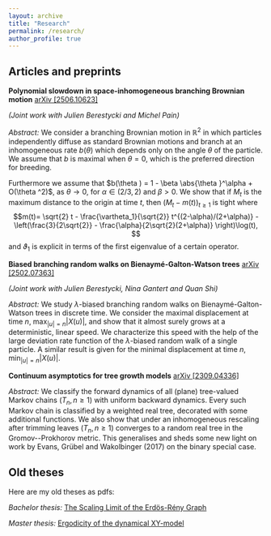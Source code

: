```yaml
---
layout: archive
title: "Research"
permalink: /research/
author_profile: true
---
```


## Articles and preprints

**Polynomial slowdown in space-inhomogeneous branching Brownian motion** <a href="https://arxiv.org/abs/2506.10623">arXiv [2506.10623]</a>

*(Joint work with Julien Berestycki and Michel Pain)*

*Abstract:* We consider a branching Brownian motion in $\mathbb{R}^2$ in which particles independently diffuse as standard Brownian motions and branch at an inhomogeneous rate $b(\theta)$ which depends only on the angle $\theta$ of the particle. We assume that $b$ is maximal when $\theta=0$, which is the preferred direction for breeding. 

Furthermore we assume that $b(\theta ) = 1 - \beta \abs{\theta }^\alpha + O(\theta ^2)$, as $\theta \to 0$, for $\alpha \in (2/3,2)$ and $\beta>0$. We show that if $M_t$ is the maximum distance to the origin at time $t$, then $(M_t-m(t))_{t\geq 1}$ is tight where
$$m(t)= \sqrt{2} t - \frac{\vartheta_1}{\sqrt{2}} t^{(2-\alpha)/(2+\alpha)} - \left(\frac{3}{2\sqrt{2}} - \frac{\alpha}{2\sqrt{2}(2+\alpha)} \right)\log(t), $$
and $\vartheta_1$ is explicit in terms of the first eigenvalue of a certain operator.


**Biased branching random walks on Bienaymé-Galton-Watson trees** <a href="https://arxiv.org/abs/2502.07363">arXiv [2502.07363]</a>

*(Joint work with Julien Berestycki, Nina Gantert and Quan Shi)* 

*Abstract:* We study $\lambda$-biased branching random walks on Bienaymé-Galton-Watson trees in discrete time. We consider the maximal displacement at time $n$, $\max_{\vert u \vert =n} \vert X(u)\vert$, and show that it almost surely grows at a deterministic, linear speed. We characterize this speed with the help of the large deviation rate function of the $\lambda$-biased random walk of a single particle. A similar result is given for the minimal displacement at time $n$, $\min_{\vert u \vert =n} \vert X(u)\vert$.

**Continuum asymptotics for tree growth models** <a href="https://arxiv.org/abs/2309.04336">arXiv [2309.04336]</a>

*Abstract:* We classify the forward dynamics of all (plane) tree-valued Markov chains $(T_n,n \geq 1)$ with uniform backward dynamics. Every such Markov chain is classified by a weighted real tree, decorated with some additional functions. We also show that under an inhomogeneous rescaling after trimming leaves $(T_n, n\geq 1)$ converges to a random real tree in the Gromov--Prokhorov metric. This generalises and sheds some new light on work by Evans, Grübel and Wakolbinger (2017) on the binary special case.


## Old theses 

Here are my old theses as pdfs:

*Bachelor thesis:* [The Scaling Limit of the Erdös-Rény Graph](/files/Bachelor_thesis.pdf)

*Master thesis:* [Ergodicity of the dynamical XY-model](/files/Master_thesis.pdf)